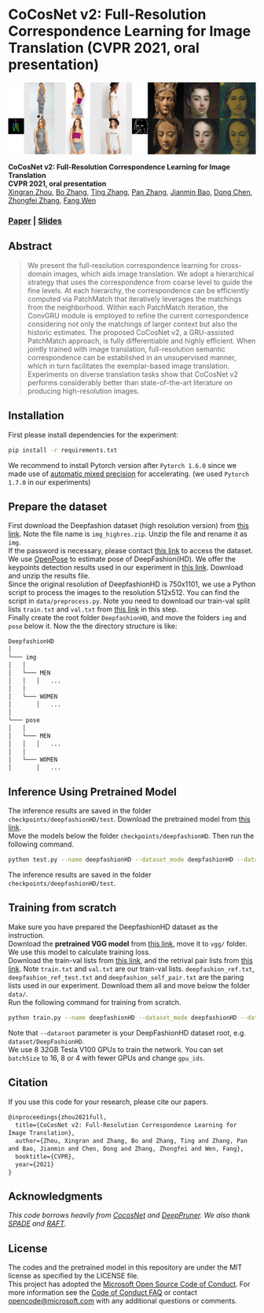 # CoCosNet v2: Full-Resolution Correspondence Learning for Image Translation (CVPR 2021, oral presentation)<br>
![teaser](imgs/teaser.png)

**CoCosNet v2: Full-Resolution Correspondence Learning for Image Translation**<br>
**CVPR 2021, oral presentation**<br>
[Xingran Zhou](http://xingranzh.github.io/), [Bo Zhang](https://www.microsoft.com/en-us/research/people/zhanbo/), [Ting Zhang](https://www.microsoft.com/en-us/research/people/tinzhan/), [Pan Zhang](https://panzhang0212.github.io/), [Jianmin Bao](https://jianminbao.github.io/), [Dong Chen](https://www.microsoft.com/en-us/research/people/doch/), [Zhongfei Zhang](https://www.cs.binghamton.edu/~zhongfei/), [Fang Wen](https://www.microsoft.com/en-us/research/people/fangwen/)<br>
### [Paper](https://arxiv.org/pdf/2012.02047.pdf)  | [Slides](https://github.com/microsoft/CoCosNet-v2/blob/main/slides/cocosnet_v2_slides.pdf)<br>
## Abstract
> We present the full-resolution correspondence learning for cross-domain images, which aids image translation. We adopt a hierarchical strategy that uses the correspondence from coarse level to guide the fine levels. At each hierarchy, the correspondence can be efficiently computed via PatchMatch that iteratively leverages the matchings from the neighborhood. Within each PatchMatch iteration, the ConvGRU module is employed to refine the current correspondence considering not only the matchings of larger context but also the historic estimates. The proposed CoCosNet v2, a GRU-assisted PatchMatch approach, is fully differentiable and highly efficient. When jointly trained with image translation, full-resolution semantic correspondence can be established in an unsupervised manner, which in turn facilitates the exemplar-based image translation. Experiments on diverse translation tasks show that CoCosNet v2 performs considerably better than state-of-the-art literature on producing high-resolution images.
## Installation
First please install dependencies for the experiment:
```bash
pip install -r requirements.txt
````
We recommend to install Pytorch version after `Pytorch 1.6.0` since we made use of [automatic mixed precision](https://pytorch.org/docs/stable/amp.html) for accelerating. (we used `Pytorch 1.7.0` in our experiments)<br>
## Prepare the dataset
First download the Deepfashion dataset (high resolution version) from [this link](https://drive.google.com/file/d/1bByKH1ciLXY70Bp8le_AVnjk-Hd4pe_i/view?usp=sharing). Note the file name is `img_highres.zip`. Unzip the file and rename it as `img`.<br>
If the password is necessary, please contact [this link](http://mmlab.ie.cuhk.edu.hk/projects/DeepFashion.html) to access the dataset.<br>
We use [OpenPose](https://github.com/Hzzone/pytorch-openpose) to estimate pose of DeepFashion(HD). We offer the keypoints detection results used in our experiment in [this link](https://drive.google.com/file/d/1wxrqyb67Xu_IPyZzftLgBPHDTKGQP7Pk/view?usp=sharing). Download and unzip the results file.<br>
Since the original resolution of DeepfashionHD is 750x1101, we use a Python script to process the images to the resolution 512x512. You can find the script in `data/preprocess.py`. Note you need to download our train-val split lists `train.txt` and `val.txt` from [this link](https://drive.google.com/drive/folders/15NBujOTLnO_cRoAufWPqtOWKIinCKi0z?usp=sharing) in this step.<br>
Finally create the root folder `DeepfashionHD`, and move the folders `img` and `pose` below it. Now the the directory structure is like:<br>
```
DeepfashionHD
│
└─── img
│   │
│   └─── MEN
│   │   │   ...
│   │
│   └─── WOMEN
│       │   ...
│   
└─── pose
│   │
│   └─── MEN
│   │   │   ...
│   │
│   └─── WOMEN
│       │   ...

```
## Inference Using Pretrained Model
The inference results are saved in the folder `checkpoints/deepfashionHD/test`. Download the pretrained model from [this link](https://drive.google.com/file/d/1ehkrKlf5s1gfpDNXO6AC9SIZMtqs5L3N/view?usp=sharing).<br> 
Move the models below the folder `checkpoints/deepfashionHD`. Then run the following command. 
````bash
python test.py --name deepfashionHD --dataset_mode deepfashionHD --dataroot dataset/deepfashionHD --PONO --PONO_C --no_flip --batchSize 8 --gpu_ids 0 --netCorr NoVGGHPM --nThreads 16 --nef 32 --amp --display_winsize 512 --iteration_count 5 --load_size 512 --crop_size 512
````
The inference results are saved in the folder `checkpoints/deepfashionHD/test`.<br>
## Training from scratch
Make sure you have prepared the DeepfashionHD dataset as the instruction.<br>
Download the **pretrained VGG model** from [this link](https://drive.google.com/file/d/1D-z73DOt63BrPTgIxffN6Q4_L9qma9y8/view?usp=sharing), move it to `vgg/` folder. We use this model to calculate training loss.<br>
Download the train-val lists from [this link](https://drive.google.com/drive/folders/15NBujOTLnO_cRoAufWPqtOWKIinCKi0z?usp=sharing), and the retrival pair lists from [this link](https://drive.google.com/drive/folders/1dJU8iq8kFiwq33nWtvj5Ql5rUh9fiXUi?usp=sharing). Note `train.txt` and `val.txt` are our train-val lists. `deepfashion_ref.txt`, `deepfashion_ref_test.txt` and `deepfashion_self_pair.txt` are the paring lists used in our experiment. Download them all and move below the folder `data/`.<br>
Run the following command for training from scratch.
````bash
python train.py --name deepfashionHD --dataset_mode deepfashionHD --dataroot dataset/deepfashionHD --niter 100 --niter_decay 0 --real_reference_probability 0.0 --hard_reference_probability 0.0 --which_perceptual 4_2 --weight_perceptual 0.001 --PONO --PONO_C --vgg_normal_correct --weight_fm_ratio 1.0 --no_flip --video_like --batchSize 16 --gpu_ids 0,1,2,3,4,5,6,7 --netCorr NoVGGHPM --match_kernel 1 --featEnc_kernel 3 --display_freq 500 --print_freq 50 --save_latest_freq 2500 --save_epoch_freq 5 --nThreads 16 --weight_warp_self 500.0 --lr 0.0001 --nef 32 --amp --weight_warp_cycle 1.0 --display_winsize 512 --iteration_count 5 --temperature 0.01 --continue_train --load_size 550 --crop_size 512 --which_epoch 15
````
Note that `--dataroot` parameter is your DeepFashionHD dataset root, e.g. `dataset/DeepFashionHD`.<br>
We use 8 32GB Tesla V100 GPUs to train the network. You can set `batchSize` to 16, 8 or 4 with fewer GPUs and change `gpu_ids`. 
## Citation
If you use this code for your research, please cite our papers.
```
@inproceedings{zhou2021full,
  title={CoCosNet v2: Full-Resolution Correspondence Learning for Image Translation},
  author={Zhou, Xingran and Zhang, Bo and Zhang, Ting and Zhang, Pan and Bao, Jianmin and Chen, Dong and Zhang, Zhongfei and Wen, Fang},
  booktitle={CVPR},
  year={2021}
}
```
## Acknowledgments
*This code borrows heavily from [CocosNet](https://github.com/microsoft/CoCosNet) and [DeepPruner](https://github.com/uber-research/DeepPruner).
We also thank [SPADE](https://github.com/NVlabs/SPADE) and [RAFT](https://github.com/princeton-vl/RAFT).*
## License
The codes and the pretrained model in this repository are under the MIT license as specified by the LICENSE file.<br>
This project has adopted the [Microsoft Open Source Code of Conduct](https://opensource.microsoft.com/codeofconduct/). For more information see the [Code of Conduct FAQ](https://opensource.microsoft.com/codeofconduct/faq/) or contact [opencode@microsoft.com](mailto:opencode@microsoft.com) with any additional questions or comments.
